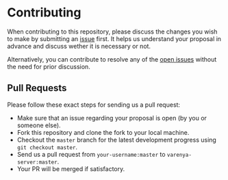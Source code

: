 # Contributing

When contributing to this repository, please discuss the changes you wish to make by submitting an [issue](https://github.com/varenya-dev/varenya-server/issues) first. It helps us understand your proposal in advance and discuss wether it is necessary or not.

Alternatively, you can contribute to resolve any of the [open issues](https://github.com/varenya-dev/varenya-server/issues) without the need for prior discussion.

## Pull Requests
Please follow these exact steps for sending us a pull request:

-   Make sure that an issue regarding your proposal is open (by you or someone else).
-   Fork this repository and clone the fork to your local machine.
-   Checkout the `master` branch for the latest development progress using `git checkout master`.
-   Send us a pull request from `your-username:master` to `varenya-server:master`.
-   Your PR will be merged if satisfactory.
